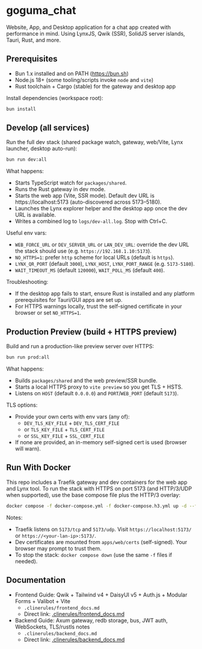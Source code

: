 # goguma_chat

Website, App, and Desktop application for a chat app created with performance in mind. Using LynxJS, Qwik (SSR), SolidJS server islands, Tauri, Rust, and more.

## Prerequisites

- Bun 1.x installed and on PATH (https://bun.sh)
- Node.js 18+ (some tooling/scripts invoke `node` and `vite`)
- Rust toolchain + Cargo (stable) for the gateway and desktop app

Install dependencies (workspace root):

```sh
bun install
```

## Develop (all services)

Run the full dev stack (shared package watch, gateway, web/Vite, Lynx launcher, desktop auto-run):

```sh
bun run dev:all
```

What happens:
- Starts TypeScript watch for `packages/shared`.
- Runs the Rust gateway in dev mode.
- Starts the web app (Vite, SSR mode). Default dev URL is https://localhost:5173 (auto-discovered across 5173–5180).
- Launches the Lynx explorer helper and the desktop app once the dev URL is available.
- Writes a combined log to `logs/dev-all.log`. Stop with Ctrl+C.

Useful env vars:
- `WEB_FORCE_URL` or `DEV_SERVER_URL` or `LAN_DEV_URL`: override the dev URL the stack should use (e.g. `https://192.168.1.10:5173`).
- `NO_HTTPS=1`: prefer `http` scheme for local URLs (default is `https`).
- `LYNX_QR_PORT` (default `3000`), `LYNX_HOST`, `LYNX_PORT_RANGE` (e.g. `5173-5180`).
- `WAIT_TIMEOUT_MS` (default `120000`), `WAIT_POLL_MS` (default `400`).

Troubleshooting:
- If the desktop app fails to start, ensure Rust is installed and any platform prerequisites for Tauri/GUI apps are set up.
- For HTTPS warnings locally, trust the self-signed certificate in your browser or set `NO_HTTPS=1`.

## Production Preview (build + HTTPS preview)

Build and run a production-like preview server over HTTPS:

```sh
bun run prod:all
```

What happens:
- Builds `packages/shared` and the web preview/SSR bundle.
- Starts a local HTTPS proxy to `vite preview` so you get TLS + HSTS.
- Listens on `HOST` (default `0.0.0.0`) and `PORT`/`WEB_PORT` (default `5173`).

TLS options:
- Provide your own certs with env vars (any of):
  - `DEV_TLS_KEY_FILE` + `DEV_TLS_CERT_FILE`
  - or `TLS_KEY_FILE` + `TLS_CERT_FILE`
  - or `SSL_KEY_FILE` + `SSL_CERT_FILE`
- If none are provided, an in-memory self-signed cert is used (browser will warn).

## Run With Docker

This repo includes a Traefik gateway and dev containers for the web app and Lynx tool. To run the stack with HTTPS on port 5173 (and HTTP/3/UDP when supported), use the base compose file plus the HTTP/3 overlay:

```sh
docker compose -f docker-compose.yml -f docker-compose.h3.yml up -d --force-recreate
```

Notes:
- Traefik listens on `5173/tcp` and `5173/udp`. Visit `https://localhost:5173/` or `https://<your-lan-ip>:5173/`.
- Dev certificates are mounted from `apps/web/certs` (self-signed). Your browser may prompt to trust them.
- To stop the stack: `docker compose down` (use the same `-f` files if needed).

## Documentation

- Frontend Guide: Qwik + Tailwind v4 + DaisyUI v5 + Auth.js + Modular Forms + Valibot + Vite
  - `.clinerules/frontend_docs.md`
  - Direct link: [.clinerules/frontend_docs.md](.clinerules/frontend_docs.md)
- Backend Guide: Axum gateway, redb storage, bus, JWT auth, WebSockets, TLS/rustls notes
  - `.clinerules/backend_docs.md`
  - Direct link: [.clinerules/backend_docs.md](.clinerules/backend_docs.md)
